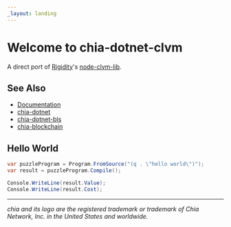 ```yaml
---
_layout: landing
---
```


# Welcome to **chia-dotnet-clvm**

A direct port of [Rigidity](https://github.com/Rigidity)'s [node-clvm-lib](https://github.com/Chia-Network/node-clvm-lib).

## See Also

- [Documentation](https://dkackman.github.io/chia-dotnet-clvm/)
- [chia-dotnet](https://www.nuget.org/packages/chia-dotnet/)
- [chia-dotnet-bls](https://www.nuget.org/packages/chia-dotnet-bls/)
- [chia-blockchain](https://chia.net)

## Hello World

```csharp
var puzzleProgram = Program.FromSource("(q . \"hello world\")");
var result = puzzleProgram.Compile();

Console.WriteLine(result.Value);
Console.WriteLine(result.Cost);
```

___

_chia and its logo are the registered trademark or trademark of Chia Network, Inc. in the United States and worldwide._
